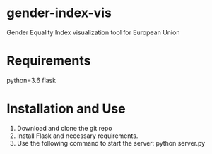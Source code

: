 # gender-index-vis

Gender Equality Index visualization tool for European Union

# Requirements
python=3.6
flask

# Installation and Use
1. Download and clone the git repo
2. Install Flask and necessary requirements.
3. Use the following command to start the server: python server.py
